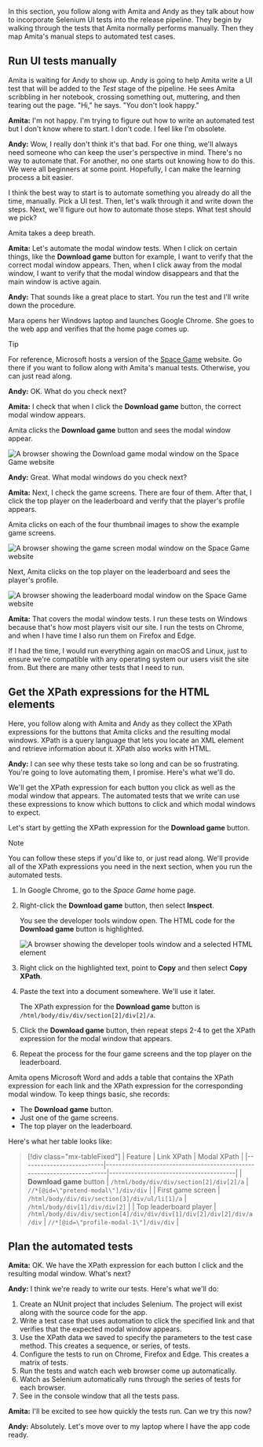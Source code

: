 In this section, you follow along with Amita and Andy as they talk about how to incorporate Selenium UI tests into the release pipeline. They begin by walking through the tests that Amita normally performs manually. Then they map Amita's manual steps to automated test cases.

## Run UI tests manually

Amita is waiting for Andy to show up. Andy is going to help Amita write a UI test that will be added to the _Test_ stage of the pipeline. He sees Amita scribbling in her notebook, crossing something out, muttering, and then tearing out the page. "Hi," he says. "You don't look happy."

**Amita:** I'm not happy. I'm trying to figure out how to write an automated test but I don't know where to start. I don't code. I feel like I'm obsolete.

**Andy:** Wow, I really don't think it's that bad. For one thing, we'll always need someone who can keep the user's perspective in mind. There's no way to automate that. For another, no one starts out knowing how to do this. We were all beginners at some point. Hopefully, I can make the learning process a bit easier.

I think the best way to start is to automate something you already do all the time, manually. Pick a UI test. Then, let's walk through it and write down the steps. Next, we'll figure out how to automate those steps. What test should we pick?

Amita takes a deep breath.

**Amita:** Let's automate the modal window tests. When I click on certain things, like the **Download game** button for example, I want to verify that the correct modal window appears. Then, when I click away from the modal window, I want to verify that the modal window disappears and that the main window is active again.

**Andy:** That sounds like a great place to start. You run the test and I'll write down the procedure.

Mara opens her Windows laptop and launches Google Chrome. She goes to the web app and verifies that the home page comes up.

> [!TIP]
> For reference, Microsoft hosts a version of the [Space Game](http://tailspin-spacegame-web.azurewebsites.net?azure-portal=true) website. Go there if you want to follow along with Amita's manual tests. Otherwise, you can just read along.

**Andy:** OK. What do you check next?

**Amita:** I check that when I click the **Download game** button, the correct modal window appears.

Amita clicks the **Download game** button and sees the modal window appear.

![A browser showing the Download game modal window on the Space Game website](../media/4-website-download-game-modal.png)

**Andy:** Great. What modal windows do you check next?

**Amita:** Next, I check the game screens. There are four of them. After that, I click the top player on the leaderboard and verify that the player's profile appears.

Amita clicks on each of the four thumbnail images to show the example game screens.

![A browser showing the game screen modal window on the Space Game website](../media/4-website-game-screens.png)

Next, Amita clicks on the top player on the leaderboard and sees the player's profile.

![A browser showing the leaderboard modal window on the Space Game website](../media/4-website-leaderboard.png)

**Amita:** That covers the modal window tests. I run these tests on Windows because that's how most players visit our site. I run the tests on Chrome, and when I have time I also run them on Firefox and Edge.

If I had the time, I would run everything again on macOS and Linux, just to ensure we're compatible with any operating system our users visit the site from. But there are many other tests that I need to run.

## Get the XPath expressions for the HTML elements

Here, you follow along with Amita and Andy as they collect the XPath expressions for the buttons that Amita clicks and the resulting modal windows. XPath is a query language that lets you locate an XML element and retrieve information about it. XPath also works with HTML.

**Andy:** I can see why these tests take so long and can be so frustrating. You're going to love automating them, I promise. Here's what we'll do.

We'll get the XPath expression for each button you click as well as the modal window that appears. The automated tests that we write can use these expressions to know which buttons to click and which modal windows to expect.

Let's start by getting the XPath expression for the **Download game** button.

> [!NOTE]
> You can follow these steps if you'd like to, or just read along. We'll provide all of the XPath expressions you need in the next section, when you run the automated tests.

1. In Google Chrome, go to the _Space Game_ home page.
1. Right-click the **Download game** button, then select **Inspect**.

    You see the developer tools window open. The HTML code for the **Download game** button is highlighted.

    ![A browser showing the developer tools window and a selected HTML element](../media/4-website-inspect-button.png)

1. Right click on the highlighted text, point to **Copy** and then select **Copy XPath**.
1. Paste the text into a document somewhere. We'll use it later.

    The XPath expression for the **Download game** button is `/html/body/div/div/section[2]/div[2]/a`.

1. Click the **Download game** button, then repeat steps 2-4 to get the XPath expression for the modal window that appears.
1. Repeat the process for the four game screens and the top player on the leaderboard.

Amita opens Microsoft Word and adds a table that contains the XPath expression for each link and the XPath expression for the corresponding modal window. To keep things basic, she records:

* The **Download game** button.
* Just one of the game screens.
* The top player on the leaderboard.

Here's what her table looks like:

> [!div class="mx-tableFixed"]
> | Feature                  | Link XPath                                                             | Modal XPath                            |
> |--------------------------|------------------------------------------------------------------------|----------------------------------------|
> | **Download game** button | `/html/body/div/div/section[2]/div[2]/a`                               | `//*[@id=\"pretend-modal\"]/div/div`   |
> | First game screen        | `/html/body/div/div/section[3]/div/ul/li[1]/a`                         | `/html/body/div[1]/div/div[2]`         |
> | Top leaderboard player   | `/html/body/div/div/section[4]/div/div/div[1]/div[2]/div[2]/div/a/div` | `//*[@id=\"profile-modal-1\"]/div/div` |

## Plan the automated tests

**Amita:** OK. We have the XPath expression for each button I click and the resulting modal window. What's next?

**Andy:** I think we're ready to write our tests. Here's what we'll do:

1. Create an NUnit project that includes Selenium. The project will exist along with the source code for the app.
1. Write a test case that uses automation to click the specified link and that verifies that the expected modal window appears.
1. Use the XPath data we saved to specify the parameters to the test case method. This creates a sequence, or series, of tests.
1. Configure the tests to run on Chrome, Firefox and Edge. This creates a matrix of tests.
1. Run the tests and watch each web browser come up automatically.
1. Watch as Selenium automatically runs through the series of tests for each browser.
1. See in the console window that all the tests pass.

**Amita:** I'll be excited to see how quickly the tests run. Can we try this now?

**Andy:** Absolutely. Let's move over to my laptop where I have the app code ready.